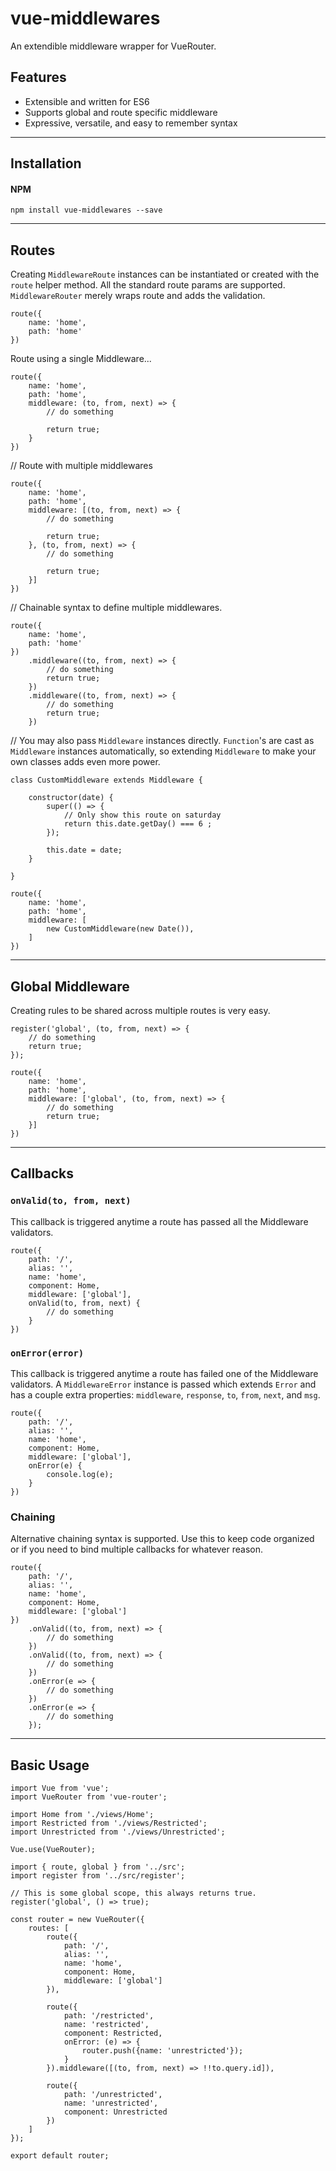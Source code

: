 # vue-middlewares

An extendible middleware wrapper for VueRouter.

## Features

- Extensible and written for ES6
- Supports global and route specific middleware
- Expressive, versatile, and easy to remember syntax

---

## Installation

#### NPM
    npm install vue-middlewares --save

----

## Routes

Creating `MiddlewareRoute` instances can be instantiated or created with the `route` helper method. All the standard route params are supported. `MiddlewareRouter` merely wraps route and adds the validation.

    route({
        name: 'home',
        path: 'home'
    })

Route using a single Middleware...

    route({
        name: 'home',
        path: 'home',
        middleware: (to, from, next) => {
            // do something

            return true;
        }
    })


// Route with multiple middlewares

    route({
        name: 'home',
        path: 'home',
        middleware: [(to, from, next) => {
            // do something

            return true;
        }, (to, from, next) => {
            // do something

            return true;
        }]
    })

// Chainable syntax to define multiple middlewares.

    route({
        name: 'home',
        path: 'home'
    })
        .middleware((to, from, next) => {
            // do something
            return true;
        })
        .middleware((to, from, next) => {
            // do something
            return true;
        })

// You may also pass `Middleware` instances directly. `Function`'s are cast as `Middleware` instances automatically, so extending `Middleware` to make your own classes adds even more power.

    class CustomMiddleware extends Middleware {

        constructor(date) {
            super(() => {
                // Only show this route on saturday
                return this.date.getDay() === 6 ;
            });

            this.date = date;
        }

    }

    route({
        name: 'home',
        path: 'home',
        middleware: [
            new CustomMiddleware(new Date()),
        ]
    })

---

## Global Middleware

Creating rules to be shared across multiple routes is very easy.

    register('global', (to, from, next) => {
        // do something
        return true;
    });

    route({
        name: 'home',
        path: 'home',
        middleware: ['global', (to, from, next) => {
            // do something
            return true;
        }]
    })

---

## Callbacks

### `onValid(to, from, next)`

This callback is triggered anytime a route has passed all the Middleware validators.

    route({
        path: '/',
        alias: '',
        name: 'home',
        component: Home,
        middleware: ['global'],
        onValid(to, from, next) {
            // do something
        }
    })

### `onError(error)`

This callback is triggered anytime a route has failed one of the Middleware validators. A `MiddlewareError` instance is passed which extends `Error` and has a couple extra properties: `middleware`, `response`, `to`, `from`, `next`, and `msg`.

    route({
        path: '/',
        alias: '',
        name: 'home',
        component: Home,
        middleware: ['global'],
        onError(e) {
            console.log(e);
        }
    })

### Chaining

Alternative chaining syntax is supported. Use this to keep code organized or if you need to bind multiple callbacks for whatever reason.

    route({
        path: '/',
        alias: '',
        name: 'home',
        component: Home,
        middleware: ['global']
    })
        .onValid((to, from, next) => {
            // do something
        })
        .onValid((to, from, next) => {
            // do something
        })
        .onError(e => {
            // do something
        })
        .onError(e => {
            // do something
        });

----

## Basic Usage

    import Vue from 'vue';
    import VueRouter from 'vue-router';

    import Home from './views/Home';
    import Restricted from './views/Restricted';
    import Unrestricted from './views/Unrestricted';

    Vue.use(VueRouter);

    import { route, global } from '../src';
    import register from '../src/register';

    // This is some global scope, this always returns true.
    register('global', () => true);

    const router = new VueRouter({
        routes: [
            route({
                path: '/',
                alias: '',
                name: 'home',
                component: Home,
                middleware: ['global']
            }),

            route({
                path: '/restricted',
                name: 'restricted',
                component: Restricted,
                onError: (e) => {
                    router.push({name: 'unrestricted'});
                }
            }).middleware([(to, from, next) => !!to.query.id]),

            route({
                path: '/unrestricted',
                name: 'unrestricted',
                component: Unrestricted
            })
        ]
    });

    export default router;

